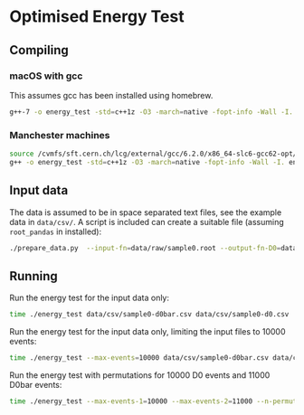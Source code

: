 # Optimised Energy Test

## Compiling

### macOS with gcc

This assumes gcc has been installed using homebrew.

```bash
g++-7 -o energy_test -std=c++1z -O3 -march=native -fopt-info -Wall -I. energy_test.cpp -fopenmp
```

### Manchester machines

```bash
source /cvmfs/sft.cern.ch/lcg/external/gcc/6.2.0/x86_64-slc6-gcc62-opt/setup.sh
g++ -o energy_test -std=c++1z -O3 -march=native -fopt-info -Wall -I. energy_test.cpp -fopenmp
```

## Input data

The data is assumed to be in space separated text files, see the example data in `data/csv/`. A script is included can create a suitable file (assuming `root_pandas` in installed):

```bash
./prepare_data.py  --input-fn=data/raw/sample0.root --output-fn-D0=data/csv/sample0-d0.csv --output-fn-D0bar=data/csv/sample0-d0bar.csv
```

## Running

Run the energy test for the input data only:

```bash
time ./energy_test data/csv/sample0-d0bar.csv data/csv/sample0-d0.csv
```

Run the energy test for the input data only, limiting the input files to 10000 events:

```bash
time ./energy_test --max-events=10000 data/csv/sample0-d0bar.csv data/csv/sample0-d0.csv
```

Run the energy test with permutations for 10000 D0 events and 11000 D0bar events:

```bash
time ./energy_test --max-events-1=10000 --max-events-2=11000 --n-permutations=100 data/csv/sample0-d0bar.csv data/csv/sample0-d0.csv
```
